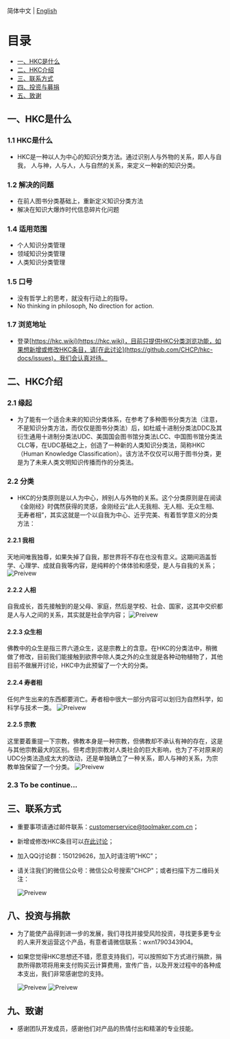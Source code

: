 简体中文 | [English](./README.english.md)

# 目录
 * [一、HKC是什么](#1)
 * [二、HKC介绍](#2)
 * [三、联系方式](#3)
 * [四、投资与募捐](#4)
 * [五、致谢](#5)

 ## <h2 id="1">一、HKC是什么</h2>
 ### 1.1 HKC是什么
  * HKC是一种以人为中心的知识分类方法。通过识别人与外物的关系，即人与自我， 人与神，人与人，人与自然的关系，来定义一种新的知识分类。

 ### 1.2 解决的问题
  * 在前人图书分类基础上，重新定义知识分类方法
  * 解决在知识大爆炸时代信息碎片化问题

 ### 1.4 适用范围
  * 个人知识分类管理
  * 领域知识分类管理
  * 人类知识分类管理

 ### 1.5 口号
  * 没有哲学上的思考，就没有行动上的指导。
  * No thinking in philosoph, No direction for action.

 ### 1.7 浏览地址
  * 登录[https://hkc.wiki](https://hkc.wiki)，目前只提供HKC分类浏览功能，如果想新增或修改HKC条目，请[在此讨论](https://github.com/CHCP/hkc-docs/issues)，我们会认真对待。

 ## <h2 id="2">二、HKC介绍</h2>
 ### 2.1 缘起
  * 为了能有一个适合未来的知识分类体系，在参考了多种图书分类方法（注意，不是知识分类方法，而仅仅是图书分类法）后，如杜威十进制分类法DDC及其衍生通用十进制分类法UDC、美国国会图书馆分类法LCC、中国图书馆分类法CLC等，在UDC基础之上，创造了一种新的人类知识分类法，简称HKC（Human Knowledge Classification）。该方法不仅仅可以用于图书分类，更是为了未来人类文明知识传播而作的分类法。

 ### 2.2 分类
  * HKC的分类原则是以人为中心，辨别人与外物的关系。这个分类原则是在阅读《金刚经》时偶然获得的灵感，金刚经云“此人无我相、无人相、无众生相、无寿者相”，其实这就是一个以自我为中心、近乎完美、有着哲学意义的分类方法：

 #### 2.2.1 我相
  天地间唯我独尊，如果失掉了自我，那世界将不存在也没有意义。这期间涵盖哲学、心理学、成就自我等内容，是纯粹的个体体验和感受，是人与自我的关系；
      ![Preivew](images/h1.png) 

 #### 2.2.2 人相
  自我成长，首先接触到的是父母、家庭，然后是学校、社会、国家，这其中交织都是人与人之间的关系，其实就是社会学内容；
      ![Preivew](images/h3.png) 

 #### 2.2.3 众生相
  佛教中的众生是指三界六道众生，这是宗教上的含意。在HKC的分类法中，稍微做了修改，目前我们能接触到欲界中除人类之外的众生就是各种动物植物了，其他目前不做展开讨论，HKC中为此预留了一个大的分类。

 #### 2.2.4 寿者相
  任何产生出来的东西都要消亡。寿者相中很大一部分内容可以划归为自然科学，如科学与技术一类。
      ![Preivew](images/h4.png) 

 #### 2.2.5 宗教
  这里要着重提一下宗教，佛教本身是一种宗教，但佛教却不承认有神的存在，这是与其他宗教最大的区别。但考虑到宗教对人类社会的巨大影响，也为了不对原来的UDC分类法造成太大的改动，还是单独确立了一种关系，即人与神的关系，为宗教单独保留了一个分类。
      ![Preivew](images/h2.png) 

 ### 2.3 To be continue...

 ## <h2 id="3">三、联系方式</h2>
  * 重要事项请通过邮件联系：customerservice@toolmaker.com.cn；
  * 新增或修改HKC条目可以[在此讨论](https://github.com/CHCP/hkc-docs/issues)；
  * 加入QQ讨论群：150129626，加入时请注明“HKC”；
  * 请关注我们的微信公众号：微信公众号搜索"CHCP"；或者扫描下方二维码关注：

    ![Preivew](https://mp.weixin.qq.com/mp/qrcode?scene=10000004&size=144&__biz=Mzg4NDA2NTQxOA==&mid=100000004&idx=1&sn=6df5d3671cb2b4034ee0dda49962519f&send_time=1545721051)
 
 ## <h2 id="4">八、投资与捐款</h2>
  * 为了能使产品得到进一步的发展，我们寻找并接受风险投资，寻找更多更专业的人来开发运营这个产品，有意者请微信联系：wxn1790343904。
  * 如果您觉得HKC思想还不错，愿意支持我们，可以按照如下方式进行捐款，捐款所得款项将用来支付购买云计算费用，宣传广告，以及开发过程中的各种成本支出，我们非常感谢您的支持。
  
    ![Preivew](images/wechatpay-unlimited.png)      ![Preivew](images/alipay-unlimited.png)
    
 ## <h2 id="5">九、致谢</h2>
  * 感谢团队开发成员，感谢他们对产品的热情付出和精湛的专业技能。

